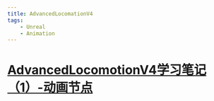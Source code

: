 ```yaml
---
title: AdvancedLocomationV4
tags:
    - Unreal
    - Animation
---
```

# [AdvancedLocomotionV4学习笔记（1）-动画节点](https://zhuanlan.zhihu.com/p/141266454)

